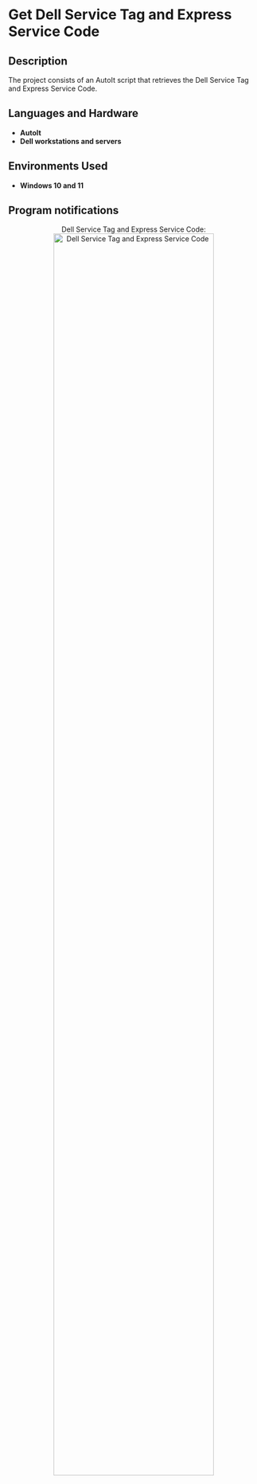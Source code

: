 <h1>Get Dell Service Tag and Express Service Code</h1>


<h2>Description</h2>
The project consists of an AutoIt script that retrieves the Dell Service Tag and Express Service Code.<br/>

<h2>Languages and Hardware</h2>

- <b>AutoIt</b>
- <b>Dell workstations and servers</b>

<h2>Environments Used </h2>

- <b>Windows 10 and 11</b>

<h2>Program notifications</h2>

<p align="center">
Dell Service Tag and Express Service Code: <br/>
<img src="https://i.imgur.com/xsfMD1q.png" height="80%" width="80%" alt="Dell Service Tag and Express Service Code"/>
<br />
<br />
</p>

<!--
 ```diff
- text in red
+ text in green
! text in orange
# text in gray
@@ text in purple (and bold)@@
```
--!>
